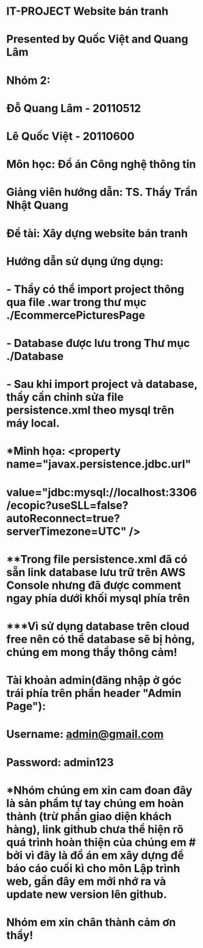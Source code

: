 # IT-PROJECT  Website bán tranh
# Presented by Quốc Việt and Quang Lâm

# Nhóm 2:
# Đỗ Quang Lâm - 20110512
# Lê Quốc Việt - 20110600

# Môn học: Đồ án Công nghệ thông tin
# Giảng viên hướng dẫn: TS. Thầy Trần Nhật Quang
# Đề tài: Xây dựng website bán tranh

# Hướng dẫn sử dụng ứng dụng:
# 	- Thầy có thể import project thông qua file .war trong thư mục ./EcommercePicturesPage
#	- Database được lưu trong Thư mục ./Database
#	- Sau khi import project và database, thầy cần chỉnh sửa file persistence.xml theo mysql trên máy local.
#	*Minh họa: <property name="javax.persistence.jdbc.url"
#				value="jdbc:mysql://localhost:3306/ecopic?useSLL=false?autoReconnect=true?serverTimezone=UTC" />
#			<property name="javax.persistence.jdbc.user" value="root" />
#			<property name="javax.persistence.jdbc.password" value="12345" />
#	**Trong file persistence.xml đã có sẵn link database lưu trữ trên AWS Console nhưng đã được comment ngay phía dưới khối mysql phía trên
#	***Vì sử dụng database trên cloud free nên có thể database sẽ bị hỏng, chúng em mong thầy thông cảm!
# Tài khoản admin(đăng nhập ở góc trái phía trên phần header "Admin Page"):
#	Username: admin@gmail.com
#	Password: admin123

# *Nhóm chúng em xin cam đoan đây là sản phẩm tự tay chúng em hoàn thành (trừ phần giao diện khách hàng), link github chưa thể hiện rõ quá trình hoàn thiện của chúng em # bởi vì đây là đồ án em xây dựng để báo cáo cuối kì cho môn Lập trình web, gần đây em mới nhớ ra và update new version lên github.

# Nhóm em xin chân thành cảm ơn thầy!
